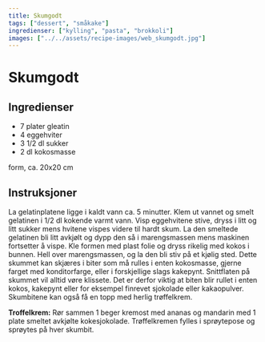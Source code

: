 ```yaml
---
title: Skumgodt
tags: ["dessert", "småkake"]
ingredienser: ["kylling", "pasta", "brokkoli"]
images: ["../../assets/recipe-images/web_skumgodt.jpg"]
---
```


# Skumgodt

## Ingredienser

- 7 plater gleatin
- 4 eggehviter
- 3 1/2 dl sukker
- 2 dl kokosmasse

form, ca. 20x20 cm

## Instruksjoner

La gelatinplatene ligge i kaldt vann ca. 5 minutter. Klem ut vannet og smelt gelatinen i 1/2 dl kokende varmt vann. Visp eggehvitene stive, dryss i litt og litt sukker mens hvitene vispes videre til hardt skum. La den smeltede gelatinen bli litt avkjølt og dypp den så i marengsmassen mens maskinen fortsetter å vispe. Kle formen med plast folie og dryss rikelig med kokos i bunnen. Hell over marengsmassen, og la den bli stiv på et kjølig sted. Dette skummet kan skjæres i biter som må rulles i enten kokosmasse, gjerne farget med konditorfarge, eller i forskjellige slags kakepynt. Snittflaten på skummet vil alltid vøre klissete. Det er derfor viktig at biten blir rullet i enten kokos, kakepynt eller for eksempel finrevet sjokolade eller kakaopulver. Skumbitene kan også få en topp med herlig trøffelkrem.

**Troffelkrem:** Rør sammen 1 beger kremost med ananas og mandarin med 1 plate smeltet avkjølte kokesjokolade. Trøffelkremen fylles i sprøytepose og sprøytes på hver skumbit.
